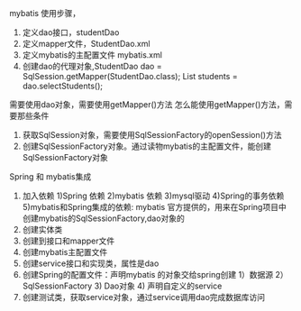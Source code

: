 mybatis 使用步骤，
1. 定义dao接口，studentDao
2. 定义mapper文件，StudentDao.xml
3. 定义mybatis的主配置文件 mybatis.xml
4. 创建dao的代理对象,StudentDao dao = SqlSession.getMapper(StudentDao.class);
    List<Student> students = dao.selectStudents();

需要使用dao对象，需要使用getMapper()方法
怎么能使用getMapper()方法，需要那些条件
1. 获取SqlSession对象，需要使用SqlSessionFactory的openSession()方法
2. 创建SqlSessionFactory对象。通过读物mybatis的主配置文件，能创建SqlSessionFactory对象



Spring 和 mybatis集成
1. 加入依赖
1)Spring 依赖
2)mybatis 依赖
3)mysql驱动
4)Spring的事务依赖
5)mybatis和Spring集成的依赖: mybatis 官方提供的，用来在Spring项目中创建mybatis的SqlSessionFactory,dao对象的
2. 创建实体类
3. 创建到接口和mapper文件
4. 创建mybatis主配置文件
5. 创建service接口和实现类，属性是dao
6. 创建Spring的配置文件：声明mybatis 的对象交给spring创建
   1）数据源
   2）SqlSessionFactory
   3) Dao对象
   4) 声明自定义的service
7. 创建测试类，获取service对象，通过service调用dao完成数据库访问





